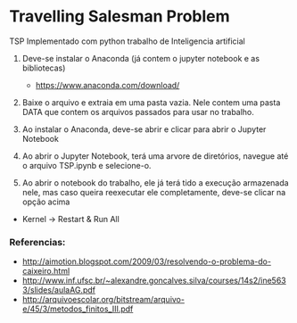 # Travelling Salesman Problem
TSP Implementado com python trabalho de Inteligencia artificial

1. Deve-se instalar o Anaconda (já contem o jupyter notebook e as bibliotecas)
   - https://www.anaconda.com/download/

2. Baixe o arquivo e extraia em uma pasta vazia. Nele contem uma pasta DATA que contem os arquivos passados para usar no trabalho.

2. Ao instalar o Anaconda, deve-se abrir e clicar para abrir o Jupyter Notebook 

3. Ao abrir o Jupyter Notebook, terá uma arvore de diretórios, navegue até o arquivo TSP.ipynb e selecione-o.

4. Ao abrir o notebook do trabalho, ele já terá tido a execução armazenada nele, mas caso queira reexecutar ele completamente, deve-se clicar na opção acima
- Kernel -> Restart & Run All

### Referencias:
- http://aimotion.blogspot.com/2009/03/resolvendo-o-problema-do-caixeiro.html
- http://www.inf.ufsc.br/~alexandre.goncalves.silva/courses/14s2/ine5633/slides/aulaAG.pdf
- http://arquivoescolar.org/bitstream/arquivo-e/45/3/metodos_finitos_III.pdf
